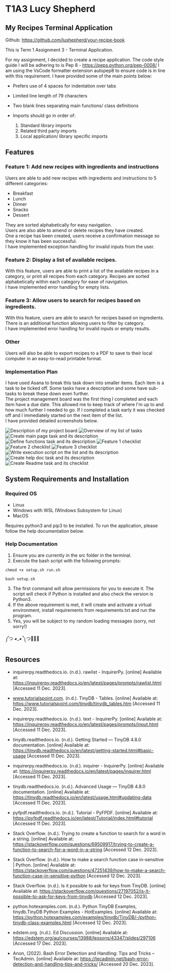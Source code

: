 # T1A3 Lucy Shepherd

## My Recipes Terminal Application

Github: https://github.com/lushepherd/your-recipe-book

This is Term 1 Assignment 3 - Terminal Application.

For my assignment, I decided to create a recipe application. 
The code style guide I will be adhering to is Pep 8 - https://peps.python.org/pep-0008/
I am using the VsCode formatter extension autopep8 to ensure code is in line with this requirement. I have provided some of the main points below:

- Prefers use of 4 spaces for indentation over tabs

- Limited line length of 79 characters

- Two blank lines separating main functions/ class definitions

- Imports should go in order of:
    1. Standard library imports
    2. Related third party imports
    3. Local application/ library specific imports

## Features

### Feature 1: Add new recipes with ingredients and instructions

Users are able to add new recipes with ingredients and instructions to 5 different categories:
- Breakfast
- Lunch
- Dinner
- Snacks
- Dessert

They are sorted alphabetically for easy navigation.<br>
Users are also able to amend or delete recipes they have created.<br>
One a recipe has been created, users receive a confirmation message so they know it has been successful.<br>
I have implemented exception handling for invalid inputs from the user.

### Feature 2: Display a list of available recipes. 

With this feature, users are able to print a list of the available recipes in a category, or print all recipes from each category. Recipes are sorted alphabetically within each category for ease of navigation.<br>
I have implemented error handling for empty lists.

### Feature 3: Allow users to search for recipes based on ingredients.

With this feature, users are able to search for recipes based on ingredients. There is an additional function allowing users to filter by category.<br>
I have implemented error handling for invalid inputs or empty results.

### Other

Users will also be able to export recipes to a PDF to save to their local computer in an easy-to-read printable format.<br>

### Implementation Plan

I have used Asana to break this task down into smaller items. Each item is a task to be ticked off. Some tasks have a description and some have sub-tasks to break these down even further.<br>
The project management board was the first thing I completed and each item have a due date. This allowed me to keep track of where I'm up to and how much further I needed to go. If I completed a task early it was checked off and I immediately started on the next item of the list.<br>
I have provided detailed screenshots below.

![Description of my project board](/images/asana1.png)
![Overview of my list of tasks](/images/asana2.png)
![Create main page task and its description](/images/asana6.png)
![Define functions task and its description](/images/asana7.png)
![Feature 1 checklist](/images/asana3.png)
![Feature 2 checklist](/images/asana4.png)
![Feature 3 checklist](/images/asana5.png)
![Write execution script on the list and its description](/images/asana8.png)
![Create help doc task and its description](/images/asana9.png)
![Create Readme task and its checklist](/images/asana10.png)

## System Requirements and Installation

### Required OS
- Linux
- Windows with WSL (Windows Subsystem for Linux)
- MacOS

Requires python3 and pip3 to be installed.
To run the application, please follow the help documentation below.

### Help Documentation

1. Ensure you are currently in the src folder in the terminal.
2. Execute the bash script with the following prompts:
```
chmod +x setup.sh run.sh
```

```
bash setup.sh
```
3. The first command will allow permissions for you to execute it. The script will check if Python is installed and also check the version is Python3.
4. If the above requirement is met, it will create and activate a virtual environment, install requirements from requirements.txt and run the program.
5. Yes, you will be subject to my random loading messages (sorry, not sorry!)

༼つ ◕_◕ ༽つ🍰🍔🍕

## Resources

- inquirerpy.readthedocs.io. (n.d.). rawlist - InquirerPy. [online] Available at: https://inquirerpy.readthedocs.io/en/latest/pages/prompts/rawlist.html [Accessed 11 Dec. 2023].

- www.tutorialspoint.com. (n.d.). TinyDB - Tables. [online] Available at: https://www.tutorialspoint.com/tinydb/tinydb_tables.htm [Accessed 11 Dec. 2023].

- inquirerpy.readthedocs.io. (n.d.). text - InquirerPy. [online] Available at: https://inquirerpy.readthedocs.io/en/latest/pages/prompts/input.html [Accessed 11 Dec. 2023].

- tinydb.readthedocs.io. (n.d.). Getting Started — TinyDB 4.8.0 documentation. [online] Available at: https://tinydb.readthedocs.io/en/latest/getting-started.html#basic-usage [Accessed 11 Dec. 2023].

- inquirerpy.readthedocs.io. (n.d.). inquirer - InquirerPy. [online] Available at: https://inquirerpy.readthedocs.io/en/latest/pages/inquirer.html [Accessed 11 Dec. 2023].

- tinydb.readthedocs.io. (n.d.). Advanced Usage — TinyDB 4.8.0 documentation. [online] Available at: https://tinydb.readthedocs.io/en/latest/usage.html#updating-data [Accessed 11 Dec. 2023].

- pyfpdf.readthedocs.io. (n.d.). Tutorial - PyFPDF. [online] Available at: https://pyfpdf.readthedocs.io/en/latest/Tutorial/index.html#tutorial [Accessed 11 Dec. 2023].

- Stack Overflow. (n.d.). Trying to create a function to search for a word in a string. [online] Available at: https://stackoverflow.com/questions/69509917/trying-to-create-a-function-to-search-for-a-word-in-a-string [Accessed 12 Dec. 2023].

- Stack Overflow. (n.d.). How to make a search function case in-sensitive | Python. [online] Available at: https://stackoverflow.com/questions/47251439/how-to-make-a-search-function-case-in-sensitive-python [Accessed 12 Dec. 2023].

- Stack Overflow. (n.d.). Is it possible to ask for keys from TinyDB. [online] Available at: https://stackoverflow.com/questions/27197052/is-it-possible-to-ask-for-keys-from-tinydb [Accessed 12 Dec. 2023].

- python.hotexamples.com. (n.d.). Python TinyDB Examples, tinydb.TinyDB Python Examples - HotExamples. [online] Available at: https://python.hotexamples.com/examples/tinydb/TinyDB/-/python-tinydb-class-examples.html [Accessed 12 Dec. 2023].

- edstem.org. (n.d.). Ed Discussion. [online] Available at: https://edstem.org/au/courses/13988/lessons/43347/slides/297106 [Accessed 17 Dec. 2023].

- Anon, (2022). Bash Error Detection and Handling: Tips and Tricks – TecAdmin. [online] Available at: https://tecadmin.net/bash-error-detection-and-handling-tips-and-tricks/ [Accessed 20 Dec. 2023].

‌
‌
‌